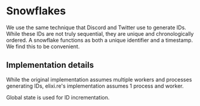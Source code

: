 # Snowflakes

We use the same technique that Discord and Twitter use to generate IDs. While
these IDs are not truly sequential, they are unique and chronologically ordered.
A snowflake functions as both a unique identifier and a timestamp. We find this
to be convenient.

## Implementation details

While the original implementation assumes multiple workers and processes
generating IDs, elixi.re's implementation assumes 1 process and worker.

Global state is used for ID incrementation.
